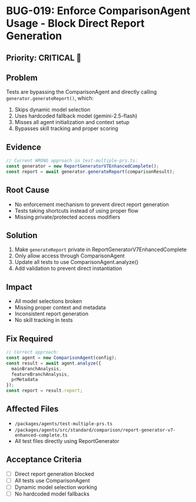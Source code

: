 # BUG-019: Enforce ComparisonAgent Usage - Block Direct Report Generation

## Priority: CRITICAL 🚨

## Problem
Tests are bypassing the ComparisonAgent and directly calling `generator.generateReport()`, which:
1. Skips dynamic model selection
2. Uses hardcoded fallback model (gemini-2.5-flash)
3. Misses all agent initialization and context setup
4. Bypasses skill tracking and proper scoring

## Evidence
```typescript
// Current WRONG approach in test-multiple-prs.ts:
const generator = new ReportGeneratorV7EnhancedComplete();
const report = await generator.generateReport(comparisonResult);
```

## Root Cause
- No enforcement mechanism to prevent direct report generation
- Tests taking shortcuts instead of using proper flow
- Missing private/protected access modifiers

## Solution
1. Make `generateReport` private in ReportGeneratorV7EnhancedComplete
2. Only allow access through ComparisonAgent
3. Update all tests to use ComparisonAgent.analyze()
4. Add validation to prevent direct instantiation

## Impact
- All model selections broken
- Missing proper context and metadata
- Inconsistent report generation
- No skill tracking in tests

## Fix Required
```typescript
// Correct approach:
const agent = new ComparisonAgent(config);
const result = await agent.analyze({
  mainBranchAnalysis,
  featureBranchAnalysis,
  prMetadata
});
const report = result.report;
```

## Affected Files
- `/packages/agents/test-multiple-prs.ts`
- `/packages/agents/src/standard/comparison/report-generator-v7-enhanced-complete.ts`
- All test files directly using ReportGenerator

## Acceptance Criteria
- [ ] Direct report generation blocked
- [ ] All tests use ComparisonAgent
- [ ] Dynamic model selection working
- [ ] No hardcoded model fallbacks